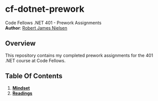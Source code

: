 # cf-dotnet-prework
Code Fellows .NET 401 - Prework Assignments  
**Author**: [Robert James Nielsen](https://github.com/robertjnielsen/)  

## Overview

This repository contains my completed prework assignments for the 401 .NET course at Code Fellows.

## Table Of Contents

1. **[Mindset](https://github.com/robertjnielsen/cf-dotnet-prework/blob/master/mindset.md)**
2. **[Readings](https://github.com/robertjnielsen/cf-dotnet-prework/blob/master/readings.md)**

